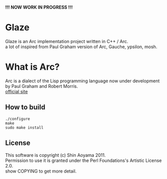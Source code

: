 __!!! NOW WORK IN PROGRESS !!!__

# Glaze

Glaze is an Arc implementation project written in C++ / Arc.  
a lot of inspired from Paul Graham version of Arc, Gauche, ypsilon, mosh.

# What is Arc?

Arc is a dialect of the Lisp programming language now under development by Paul Graham and Robert Morris.  
[official site](http://arclanguage.org/)

## How to build

    ./configure
    make
    sudo make install

## License

This software is copyright (c) Shin Aoyama 2011.  
Permission to use it is granted under the Perl Foundations's Artistic License 2.0.  
show COPYING to get more detail.